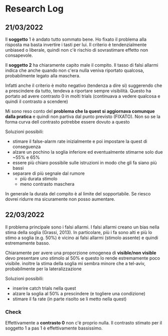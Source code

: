 # Research Log

## 21/03/2022

Il **soggetto** 1 è andato tutto sommato bene. Ho fixato il problema alla risposta ma basta invertire i tasti per lui. Il criterio è tendenzialmente unbiased o liberale, quindi non c'è rischio di sovrastimare effetto non consapevole.

Il **soggetto 2** ha chiaramente capito male il compito. Il tasso di falsi allarmi indica che anche quando non c'era nulla veniva riportato qualcosa, probabilmente legato alla maschera.

Infatti anche il criterio è molto negativo (tendenza a dire si) suggerendo che a prescindere da tutto, tendeva a riportare sempre visibilità. Questo ha portato ad avere contrasto 0 in molti trials (continuava a vedere qualcosa e quindi il contrasto a scendere)

Mi sono reso conto del **problema che la quest si aggiornava comunque dalla pratica** e quindi non partiva dal punto previsto (FIXATO). Non so se la forma curva dell contrasto potrebbe essere dovuto a questo <!-- TODO vedi se con la modifica funziona meglio -->

Soluzioni possibili:

- stimare il false-alarm rate inizialmente e poi impostare la quest di conseguenza
- alzare un pochino la soglia inferiore ed eventualmente stimarne solo due ~55% e 65%
- essere più chiaro possibile sulle istruzioni in modo che gli fa siano più bassi
- separare di più segnale dal rumore
    - più durata stimolo
    - meno contrasto maschera

In generale la durata del compito è al limite del sopportabile. Se riesco dovrei ridurre ma sicuramente non posso aumentare.

## 22/03/2022

Il problema principale sono i falsi allarmi. I falsi allarmi creano un bias nella stima della soglia (Grassi, 2013). In particolare, più i fa sono alti e più lo stimo a soglia (e.g. 50%) è vicino ai falsi allarmi (stimolo assente) e quindi estremamente basso.

Chiaramente per avere una proporzione omogenea di **visible/non visible** devo presentare uno stimolo al 50% e questo lo rende estremamente poco visibile. inoltre la stima della soglia mi sembra minore che a tel-aviv, probabilmente per la lateralizzazione

Soluzioni possibili:

- inserire catch trials nella quest
- alzare la soglia al 50% a prescindere (e togliere una condizione)
- stimare il fa rate (in parte risolto se li metto nella quest)

### Check

Effettivamente a **contrasto 0** non c'è proprio nulla. Il contrasto stimato per il soggetto 1 a pas 1 è effettivamente bassissimo.